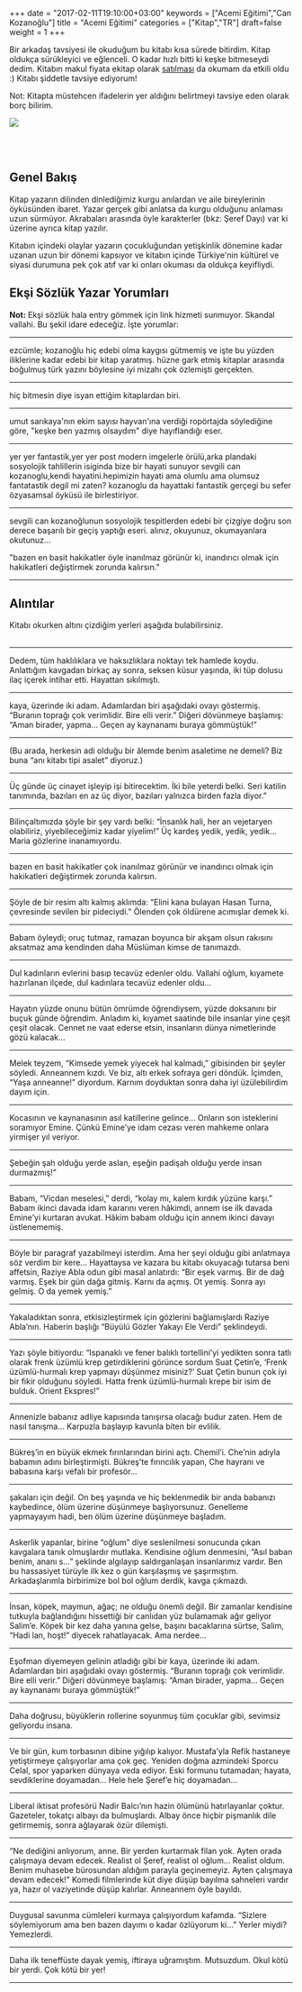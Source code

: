 +++
date = "2017-02-11T19:10:00+03:00"
keywords = ["Acemi Eğitimi","Can Kozanoğlu"]
title = "Acemi Eğitimi"
categories = ["Kitap","TR"]
draft=false
weight = 1
+++

Bir arkadaş tavsiyesi ile okuduğum bu kitabı kısa sürede bitirdim. Kitap oldukça sürükleyici ve 
eğlenceli. O kadar hızlı bitti ki keşke bitmeseydi dedim. Kitabın makul fiyata ekitap olarak <a href="http://www.idefix.com/ekitap/acemi-egitimi" target="_blank">satılması</a> da
okumam da etkili oldu :) Kitabı şiddetle tavsiye ediyorum!

Not: Kitapta müstehcen ifadelerin yer aldığını belirtmeyi tavsiye eden olarak borç bilirim.


<img src="/img/acemi_egitimi.jpg"/>

<!--more-->
<br></br>

## Genel Bakış

Kitap yazarın dilinden dinlediğimiz kurgu anılardan ve aile bireylerinin öyküsünden ibaret. Yazar gerçek
gibi anlatsa da kurgu olduğunu anlaması uzun sürmüyor. Akrabaları arasında öyle karakterler (bkz: Şeref Dayı) var ki üzerine ayrıca kitap yazılır.

Kitabın içindeki olaylar yazarın çocukluğundan yetişkinlik dönemine kadar uzanan uzun bir dönemi kapsıyor ve kitabın içinde Türkiye'nin kültürel ve siyasi durumuna pek çok atıf var ki onları okuması da oldukça keyifliydi.

## Ekşi Sözlük Yazar Yorumları

**Not:** Ekşi sözlük hala entry gömmek için link hizmeti sunmuyor. Skandal vallahi. Bu şekil idare edeceğiz. İşte yorumlar:

***
ezcümle; kozanoğlu hiç edebi olma kaygısı gütmemiş ve işte bu yüzden iliklerine kadar edebi bir kitap yaratmış. hüzne gark etmiş kitaplar arasında boğulmuş türk yazını böylesine iyi mizahı çok özlemişti gerçekten. 
***
hiç bitmesin diye isyan ettiğim kitaplardan biri.
***
umut sarıkaya'nın ekim sayısı hayvan'ına verdiği ropörtajda söylediğine göre, "keşke ben yazmış olsaydım" diye hayıflandığı eser.
***
yer yer fantastik,yer yer post modern imgelerle örülü,arka plandaki sosyolojik tahlillerin isiginda bize bir hayati sunuyor sevgili can kozanoglu,kendi hayatini.hepimizin hayati ama olumlu ama olumsuz fantatastik degil mi zaten? kozanoglu da hayattaki fantastik gerçegi bu sefer özyasamsal öyküsü ile birlestiriyor.
***
sevgili can kozanoğlunun sosyolojik tespitlerden edebi bir çizgiye doğru son derece başarılı bir geçiş yaptığı eseri. alınız, okuyunuz, okumayanlara okutunuz...

"bazen en basit hakikatler öyle inanılmaz görünür ki, inandırıcı olmak için hakikatleri değiştirmek zorunda kalırsın."
***


## Alıntılar

Kitabı okurken altını çizdiğim yerleri aşağıda bulabilirsiniz.
<br><br>

***
Dedem, tüm haklılıklara ve haksızlıklara noktayı tek hamlede koydu. Anlattığım kavgadan birkaç ay sonra, seksen küsur yaşında, iki tüp dolusu ilaç içerek intihar etti. Hayattan sıkılmıştı.
***
kaya, üzerinde iki adam. Adamlardan biri aşağıdaki ovayı göstermiş. “Buranın toprağı çok verimlidir. Bire elli verir.” Diğeri dövünmeye başlamış: “Aman birader, yapma... Geçen ay kaynanamı buraya gömmüştük!”
***
(Bu arada, herkesin adi olduğu bir âlemde benim asaletime ne demeli? Biz buna “anı kitabı tipi asalet” diyoruz.)
***
Üç günde üç cinayet işleyip işi bitirecektim. İki bile yeterdi belki. Seri katilin tanımında, bazıları en az üç diyor, bazıları yalnızca birden fazla diyor.”
***
Bilinçaltımızda şöyle bir şey vardı belki: “İnsanlık hali, her an vejetaryen olabiliriz, yiyebileceğimiz kadar yiyelim!” Üç kardeş yedik, yedik, yedik... Maria gözlerine inanamıyordu.
***
bazen en basit hakikatler çok inanılmaz görünür ve inandırıcı olmak için hakikatleri değiştirmek zorunda kalırsın.
***
Şöyle de bir resim altı kalmış aklımda: “Elini kana bulayan Hasan Turna, çevresinde sevilen bir pideciydi.” Ölenden çok öldürene acımışlar demek ki.
***
Babam öyleydi; oruç tutmaz, ramazan boyunca bir akşam olsun rakısını aksatmaz ama kendinden daha Müslüman kimse de tanımazdı.
***
Dul kadınların evlerini basıp tecavüz edenler oldu. Vallahi oğlum, kıyamete hazırlanan ilçede, dul kadınlara tecavüz edenler oldu...
***
Hayatın yüzde onunu bütün ömrümde öğrendiysem, yüzde doksanını bir buçuk günde öğrendim. Anladım ki, kıyamet saatinde bile insanlar yine çeşit çeşit olacak. Cennet ne vaat ederse etsin, insanların dünya nimetlerinde gözü kalacak...
***
Melek teyzem, “Kimsede yemek yiyecek hal kalmadı,” gibisinden bir şeyler söyledi. Anneannem kızdı. Ve biz, altı erkek sofraya geri döndük. İçimden, “Yaşa anneanne!” diyordum. Karnım doyduktan sonra daha iyi üzülebilirdim dayım için.
***
Kocasının ve kaynanasının asıl katillerine gelince... Onların son isteklerini soramıyor Emine. Çünkü Emine’ye idam cezası veren mahkeme onlara yirmişer yıl veriyor.
***
Şebeğin şah olduğu yerde aslan, eşeğin padişah olduğu yerde insan durmazmış!”
***
Babam, “Vicdan meselesi,” derdi, “kolay mı, kalem kırdık yüzüne karşı.” Babam ikinci davada idam kararını veren hâkimdi, annem ise ilk davada Emine’yi kurtaran avukat. Hâkim babam olduğu için annem ikinci davayı üstlenememiş.
***
Böyle bir paragraf yazabilmeyi isterdim. Ama her şeyi olduğu gibi anlatmaya söz verdim bir kere... Hayattaysa ve kazara bu kitabı okuyacağı tutarsa beni affetsin, Raziye Abla odun gibi masal anlatırdı: “Bir eşek varmış. Bir de dağ varmış. Eşek bir gün dağa gitmiş. Karnı da açmış. Ot yemiş. Sonra ayı gelmiş. O da yemek yemiş.”
***
Yakaladıktan sonra, etkisizleştirmek için gözlerini bağlamışlardı Raziye Abla’nın. Haberin başlığı “Büyülü Gözler Yakayı Ele Verdi” şeklindeydi.
***
Yazı şöyle bitiyordu: “Ispanaklı ve fener balıklı tortellini’yi yedikten sonra tatlı olarak frenk üzümlü krep getirdiklerini görünce sordum Suat Çetin’e, ‘Frenk üzümlü-hurmalı krep yapmayı düşünmez misiniz?’ Suat Çetin bunun çok iyi bir fikir olduğunu söyledi. Hatta frenk üzümlü-hurmalı krepe bir isim de bulduk. Orient Ekspres!”
***
Annenizle babanız adliye kapısında tanışırsa olacağı budur zaten. Hem de nasıl tanışma... Karpuzla başlayıp kavunla biten bir evlilik.
***
Bükreş’in en büyük ekmek fırınlarından birini açtı. Chemil’i. Che’nin adıyla babamın adını birleştirmişti. Bükreş’te fırıncılık yapan, Che hayranı ve babasına karşı vefalı bir profesör...
***
şakaları için değil. On beş yaşında ve hiç beklenmedik bir anda babanızı kaybedince, ölüm üzerine düşünmeye başlıyorsunuz. Genelleme yapmayayım hadi, ben ölüm üzerine düşünmeye başladım.
***
Askerlik yapanlar, birine “oğlum” diye seslenilmesi sonucunda çıkan kavgalara tanık olmuşlardır mutlaka. Kendisine oğlum denmesini, “Asıl baban benim, ananı s...” şeklinde algılayıp saldırganlaşan insanlarımız vardır. Ben bu hassasiyet türüyle ilk kez o gün karşılaşmış ve şaşırmıştım. Arkadaşlarımla birbirimize bol bol oğlum derdik, kavga çıkmazdı.
***
İnsan, köpek, maymun, ağaç; ne olduğu önemli değil. Bir zamanlar kendisine tutkuyla bağlandığını hissettiği bir canlıdan yüz bulamamak ağır geliyor Salim’e. Köpek bir kez daha yanına gelse, başını bacaklarına sürtse, Salim, “Hadi lan, hoşt!” diyecek rahatlayacak. Ama nerdee...
***
Eşofman diyemeyen gelinin atladığı gibi bir kaya, üzerinde iki adam. Adamlardan biri aşağıdaki ovayı göstermiş. “Buranın toprağı çok verimlidir. Bire elli verir.” Diğeri dövünmeye başlamış: “Aman birader, yapma... Geçen ay kaynanamı buraya gömmüştük!”
***
Daha doğrusu, büyüklerin rollerine soyunmuş tüm çocuklar gibi, sevimsiz geliyordu insana.
***
Ve bir gün, kum torbasının dibine yığılıp kalıyor. Mustafa’yla Refik hastaneye yetiştirmeye çalışıyorlar ama çok geç. Yeniden doğma azmindeki Sporcu Celal, spor yaparken dünyaya veda ediyor. Eski formunu tutamadan; hayata, sevdiklerine doyamadan... Hele hele Şeref’e hiç doyamadan...
***
Liberal iktisat profesörü Nadir Balcı’nın hazin ölümünü hatırlayanlar çoktur. Gazeteler, tokatçı albayı da bulmuşlardı. Albay önce hiçbir pişmanlık dile getirmemiş, sonra ağlayarak özür dilemişti.
***
“Ne dediğini anlıyorum, anne. Bir yerden kurtarmak filan yok. Ayten orada çalışmaya devam edecek. Realist ol Şeref, realist ol oğlum... Realist oldum. Benim muhasebe bürosundan aldığım parayla geçinemeyiz. Ayten çalışmaya devam edecek!” Komedi filmlerinde küt diye düşüp bayılma sahneleri vardır ya, hazır ol vaziyetinde düşüp kalırlar. Anneannem öyle bayıldı.
***
Duygusal savunma cümleleri kurmaya çalışıyordum kafamda. “Sizlere söylemiyorum ama ben bazen dayımı o kadar özlüyorum ki...” Yerler miydi? Yemezlerdi.
***
Daha ilk teneffüste dayak yemiş, iftiraya uğramıştım. Mutsuzdum. Okul kötü bir yerdi. Çok kötü bir yer!
***
